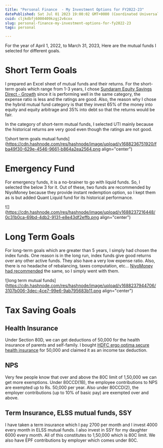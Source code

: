 ```yaml
---
title: "Personal Finance  - My Investment Options for FY2022-23"
datePublished: Sat Jul 01 2023 19:00:02 GMT+0000 (Coordinated Universal Time)
cuid: cljkdbfj6000409kzgj2v6cox
slug: personal-finance-my-investment-options-for-fy2022-23
tags: personal

---
```


For the year of April 1, 2022, to March 31, 2023, Here are the mutual funds I selected for different goals.

# Short Term Goals

I prepared an Excel sheet of mutual funds and their returns. For the short-term goals which range from 1-3 years, I chose [Sundaram Equity Savings Direct - Growth](https://www.valueresearchonline.com/funds/1306/sundaram-equity-savings-fund/) since it is performing well in the same category, the expense ratio is less and the ratings are good. Also, the reason why I chose the hybrid mutual fund category is that they invest 65% of the money into equity and equity arbitrage and 35% into debt so that the returns would be fair.

In the category of short-term mutual funds, I selected UTI mainly because the historical returns are very good even though the ratings are not good.

![short term goals mutual funds](https://cdn.hashnode.com/res/hashnode/image/upload/v1688236751920/fba49f30-629e-4546-9661-b864a2ea2564.png align="center")

# Emergency Fund

For emergency funds, it is a no-brainer to go with liquid funds. So, I selected the below 3 for it. Out of these, two funds are recommended by NiyoMoney because they provide instant redemption option, so I kept them as is but added Quant Liquid fund for its historical performance.

![](https://cdn.hashnode.com/res/hashnode/image/upload/v1688237216448/0c31b0ca-69bd-4db2-9131-e8e43df2effb.png align="center")

# Long Term Goals

For long-term goals which are greater than 5 years, I simply had chosen the index funds. One reason is in the long run, index funds give good returns over any other active funds. They also have a very low expense ratio. Also, there is no headache of rebalancing, taxes computation, etc... [NiyoMoney had recommended](https://www.niyomoney.com/blog/the-2022-list-of-recommended-mutual-funds-on-niyo-money/) the same, so I simply went with them.

![long term mutual funds](https://cdn.hashnode.com/res/hashnode/image/upload/v1688237944706/3107b006-3dec-4ce7-99e6-9ab795683b11.png align="center")

# Tax Saving Goals

## Health Insurance

Under Section 80D, we can get deductions of 50,000 for the health insurance of parents and self-family. I bought [HDFC ergo optima secure health insurance](https://www.hdfcergo.com/docs/default-source/downloads/brochures/optima-secure-brochure.pdf) for 50,000 and claimed it as an income tax deduction.

## NPS

Very few people know that over and above the 80C limit of 1,50,000 we can get more exemptions. Under 80CCD(1B), the employee contributions to NPS are exempted up to Rs. 50,000 per year. Also under 80CCD(2), the employer contributions (up to 10% of basic pay) are exempted over and above.

## Term Insurance, ELSS mutual funds, SSY

I have taken a term insurance which I pay 2700 per month and I invest 4000 every month in ELSS mutual funds. I also invest in SSY for my daughter 6000 every month. All of this constitutes to 1,50,000 which is 80C limit. We also have EPF contributions by employer which comes under 80C.